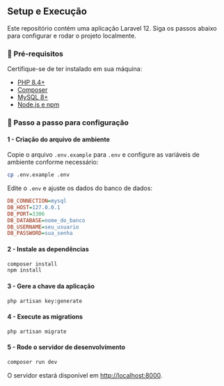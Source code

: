 ## Setup e Execução

Este repositório contém uma aplicação Laravel 12. Siga os passos abaixo para configurar e rodar o projeto localmente.

### 📌 Pré-requisitos

Certifique-se de ter instalado em sua máquina:
- [PHP 8.4+](https://www.php.net/downloads.php)
- [Composer](https://getcomposer.org/download/)
- [MySQL 8+](https://dev.mysql.com/downloads/)
- [Node.js e npm](https://nodejs.org/)

### 🚀 Passo a passo para configuração

#### 1 - Criação do arquivo de ambiente  
Copie o arquivo `.env.example` para `.env` e configure as variáveis de ambiente conforme necessário:
```bash
cp .env.example .env
```
Edite o `.env` e ajuste os dados do banco de dados:
```ini
DB_CONNECTION=mysql
DB_HOST=127.0.0.1
DB_PORT=3306
DB_DATABASE=nome_do_banco
DB_USERNAME=seu_usuario
DB_PASSWORD=sua_senha
```

#### 2 - Instale as dependências  
```bash
composer install
npm install
```

#### 3 - Gere a chave da aplicação  
```bash
php artisan key:generate
```

#### 4 - Execute as migrations  
```bash
php artisan migrate
```

#### 5 - Rode o servidor de desenvolvimento  
```bash
composer run dev
```
O servidor estará disponível em [http://localhost:8000](http://localhost:8000).